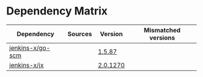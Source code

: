 # Dependency Matrix

Dependency | Sources | Version | Mismatched versions
---------- | ------- | ------- | -------------------
[jenkins-x/go-scm](https://github.com/jenkins-x/go-scm) |  | [1.5.87]() | 
[jenkins-x/jx](https://github.com/jenkins-x/jx) |  | [2.0.1270](https://github.com/jenkins-x/jx/releases/tag/v2.0.1270) | 
